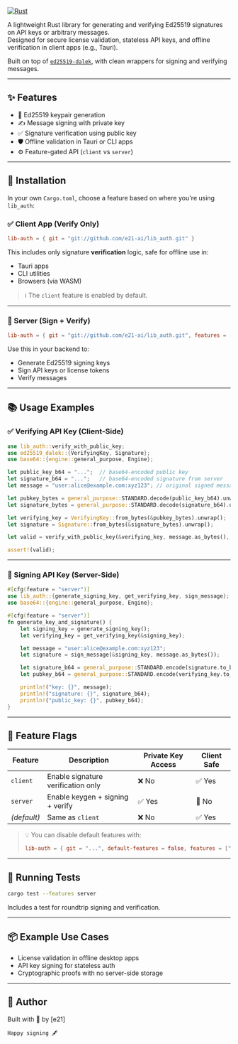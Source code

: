 [![Rust](https://github.com/e21-ai/lib-auth/actions/workflows/rust.yml/badge.svg)](https://github.com/e21-ai/lib-auth/actions/workflows/rust.yml)

A lightweight Rust library for generating and verifying Ed25519 signatures on API keys or arbitrary messages.  
Designed for secure license validation, stateless API keys, and offline verification in client apps (e.g., Tauri).

Built on top of [`ed25519-dalek`](https://docs.rs/ed25519-dalek), with clean wrappers for signing and verifying messages.

---

## ✨ Features

- 🔐 Ed25519 keypair generation
- ✍️ Message signing with private key
- ✅ Signature verification using public key
- 🛡️ Offline validation in Tauri or CLI apps
- ⚙️ Feature-gated API (`client` vs `server`)

---

## 🔧 Installation

In your own `Cargo.toml`, choose a feature based on where you're using `lib_auth`:

### ✅ Client App (Verify Only)

```toml
lib-auth = { git = "git://github.com/e21-ai/lib_auth.git" }
````

This includes only signature **verification** logic, safe for offline use in:

* Tauri apps
* CLI utilities
* Browsers (via WASM)

> ℹ️ The `client` feature is enabled by default.

---

### 🔐 Server (Sign + Verify)

```toml
lib-auth = { git = "git://github.com/e21-ai/lib_auth.git", features = ["server"] }

```

Use this in your backend to:

* Generate Ed25519 signing keys
* Sign API keys or license tokens
* Verify messages

---

## 📚 Usage Examples

### ✅ Verifying API Key (Client-Side)

```rust
use lib_auth::verify_with_public_key;
use ed25519_dalek::{VerifyingKey, Signature};
use base64::{engine::general_purpose, Engine};

let public_key_b64 = "...";  // base64-encoded public key
let signature_b64 = "...";   // base64-encoded signature from server
let message = "user:alice@example.com:xyz123"; // original signed message

let pubkey_bytes = general_purpose::STANDARD.decode(public_key_b64).unwrap();
let signature_bytes = general_purpose::STANDARD.decode(signature_b64).unwrap();

let verifying_key = VerifyingKey::from_bytes(&pubkey_bytes).unwrap();
let signature = Signature::from_bytes(&signature_bytes).unwrap();

let valid = verify_with_public_key(&verifying_key, message.as_bytes(), &signature);

assert!(valid);
```

---

### 🔐 Signing API Key (Server-Side)

```rust
#[cfg(feature = "server")]
use lib_auth::{generate_signing_key, get_verifying_key, sign_message};
use base64::{engine::general_purpose, Engine};

#[cfg(feature = "server")]
fn generate_key_and_signature() {
    let signing_key = generate_signing_key();
    let verifying_key = get_verifying_key(&signing_key);

    let message = "user:alice@example.com:xyz123";
    let signature = sign_message(&signing_key, message.as_bytes());

    let signature_b64 = general_purpose::STANDARD.encode(signature.to_bytes());
    let pubkey_b64 = general_purpose::STANDARD.encode(verifying_key.to_bytes());

    println!("key: {}", message);
    println!("signature: {}", signature_b64);
    println!("public_key: {}", pubkey_b64);
}
```

---

## 🔐 Feature Flags

| Feature     | Description                        | Private Key Access | Client Safe |
| ----------- | ---------------------------------- | ------------------ | ----------- |
| `client`    | Enable signature verification only | ❌ No               | ✅ Yes       |
| `server`    | Enable keygen + signing + verify   | ✅ Yes              | 🚫 No       |
| *(default)* | Same as `client`                   | ❌ No               | ✅ Yes       |

> 💡 You can disable default features with:
>
> ```toml
> lib-auth = { git = "...", default-features = false, features = ["server"] }
> ```

---

## 🧪 Running Tests

```bash
cargo test --features server
```

Includes a test for roundtrip signing and verification.

---

## 📦 Example Use Cases

* License validation in offline desktop apps
* API key signing for stateless auth
* Cryptographic proofs with no server-side storage

---

## 👤 Author

Built with 🦀 by \[e21]

```
Happy signing 🖋️
```
